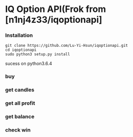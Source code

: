 # IQ Option API(Frok from [n1nj4z33/iqoptionapi]
### Installation
```
git clone https://github.com/Lu-Yi-Hsun/iqoptionapi.git
cd iqoptionapi
sudo python3 setup.py install
```
sucess on python3.6.4
### buy


### get candles


### get all profit

### get balance


### check win
